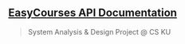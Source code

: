 ## [EasyCourses API Documentation](https://stoplight.io/p/docs/gh/peacher5/easycourses-api)

> System Analysis &amp; Design Project @ CS KU

